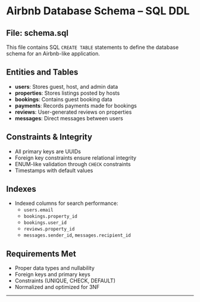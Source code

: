 # Airbnb Database Schema – SQL DDL

##  File: schema.sql

This file contains SQL `CREATE TABLE` statements to define the database schema for an Airbnb-like application.

##  Entities and Tables

- **users**: Stores guest, host, and admin data
- **properties**: Stores listings posted by hosts
- **bookings**: Contains guest booking data
- **payments**: Records payments made for bookings
- **reviews**: User-generated reviews on properties
- **messages**: Direct messages between users

##  Constraints & Integrity

- All primary keys are UUIDs
- Foreign key constraints ensure relational integrity
- ENUM-like validation through `CHECK` constraints
- Timestamps with default values

##  Indexes

- Indexed columns for search performance:
  - `users.email`
  - `bookings.property_id`
  - `bookings.user_id`
  - `reviews.property_id`
  - `messages.sender_id`, `messages.recipient_id`

##  Requirements Met

- Proper data types and nullability
- Foreign keys and primary keys
- Constraints (UNIQUE, CHECK, DEFAULT)
- Normalized and optimized for 3NF

---